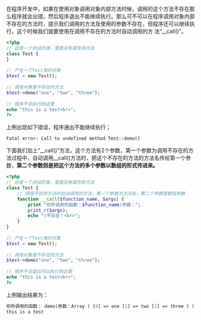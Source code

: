 在程序开发中，如果在使用对象调用对象内部方法时候，调用的这个方法不存在那么程序就会出错，然后程序退出不能继续执行。那么可不可以在程序调用对象内部 不存在的方法时，提示我们调用的方法及使用的参数不存在，但程序还可以继续执行，这个时候我们就要使用在调用不存在的方法时自动调用的方 法“__call()”。

```php
<?php
// 这是一个测试的类，里面没有属性和方法
class Test {
}
 
// 产生一个Test类的对象
$test = new Test();
 
// 调用对象里不存在的方法
$test->demo("one", "two", "three");
 
// 程序不会执行到这里
echo "this is a test<br>";
?>
```

上例出现如下错误，程序通出不能继续执行；

```
Fatal error: Call to undefined method Test::demo()
```

下面我们加上“__call()”方法，这个方法有2个参数，第一个参数为调用不存在的方法过程中，自动调用__call()方法时，把这个不存在的方法的方法名传给第一个参数，**第二个参数则是把这个方法的多个参数以数组的形式传进来。**

```php
<?php
// 这是一个测试的类，里面没有属性和方法
class Test {
    // 调用不存的方法时自动调用的方法，第一个参数为方法名，第二个参数是数组参数
    function __call($function_name, $args) {
        print "你所调用的函数：$function_name(参数：";
        print_r($args);
        echo ")不存在！<br>";
    }
}
 
// 产生一个Test类的对象
$test = new Test();
 
// 调用对象里不存在的方法
$test->demo("one", "two", "three");
 
// 程序不会退出可以执行到这里
echo "this is a test<br>";
?>
```

上例输出结果为：

```php
你所调用的函数： demo(参数：Array ( [0] => one [1] => two [2] => three ) )不存在！
this is a test
```